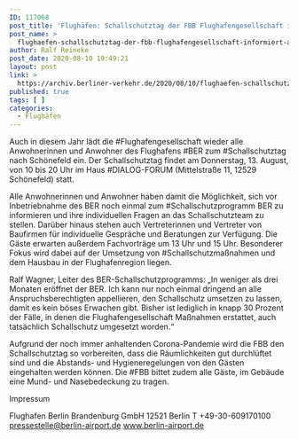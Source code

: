 ```yaml
---
ID: 117068
post_title: 'Flughäfen: Schallschutztag der FBB Flughafengesellschaft informiert Anwohnerinnen und Anwohner, aus Berliner Flughäfen'
post_name: >
  flughaefen-schallschutztag-der-fbb-flughafengesellschaft-informiert-anwohnerinnen-und-anwohner-aus-berliner-flughaefen
author: Ralf Reineke
post_date: 2020-08-10 19:49:21
layout: post
link: >
  https://archiv.berliner-verkehr.de/2020/08/10/flughaefen-schallschutztag-der-fbb-flughafengesellschaft-informiert-anwohnerinnen-und-anwohner-aus-berliner-flughaefen/
published: true
tags: [ ]
categories:
  - Flughäfen
---
```

Auch in diesem Jahr lädt die #Flughafengesellschaft wieder alle Anwohnerinnen und Anwohner des Flughafens #BER zum #Schallschutztag nach Schönefeld ein. Der Schallschutztag findet am Donnerstag, 13. August, von 10 bis 20 Uhr im Haus #DIALOG-FORUM (Mittelstraße 11, 12529 Schönefeld) statt.

Alle Anwohnerinnen und Anwohner haben damit die Möglichkeit, sich vor Inbetriebnahme des BER noch einmal zum #Schallschutzprogramm BER zu informieren und ihre individuellen Fragen an das Schallschutzteam zu stellen. Darüber hinaus stehen auch Vertreterinnen und Vertreter von Baufirmen für individuelle Gespräche und Beratungen zur Verfügung. Die Gäste erwarten außerdem Fachvorträge um 13 Uhr und 15 Uhr. Besonderer Fokus wird dabei auf der Umsetzung von #Schallschutzmaßnahmen und dem Hausbau in der Flughafenregion liegen.

Ralf Wagner, Leiter des BER-Schallschutzprogramms: „In weniger als drei Monaten eröffnet der BER. Ich kann nur noch einmal dringend an alle Anspruchsberechtigten appellieren, den Schallschutz umsetzen zu lassen, damit es kein böses Erwachen gibt. Bisher ist lediglich in knapp 30 Prozent der Fälle, in denen die Flughafengesellschaft Maßnahmen erstattet, auch tatsächlich Schallschutz umgesetzt worden.“

Aufgrund der noch immer anhaltenden Corona-Pandemie wird die FBB den Schallschutztag so vorbereiten, dass die Räumlichkeiten gut durchlüftet sind und die Abstands- und Hygieneregelungen von den Gästen eingehalten werden können. Die #FBB bittet zudem alle Gäste, im Gebäude eine Mund- und Nasebedeckung zu tragen.

Impressum

Flughafen Berlin Brandenburg GmbH
12521 Berlin
T +49-30-609170100
pressestelle@berlin-airport.de
www.berlin-airport.de
